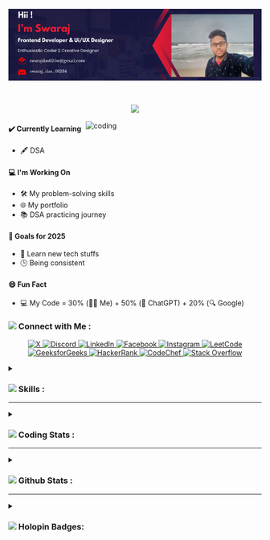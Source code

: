 <p align="center"> <img src="my design.png" alt="My Design Banner"> </p>
<img src="https://www.animatedimages.org/data/media/562/animated-line-image-0168.gif" width="1920" height="2">

<p align="center">
    <img src="https://readme-typing-svg.herokuapp.com?color=32CD32&width=600&height=38&lines=A+passionate+programmer+from+Kolkata...;Enthusiatic+Coder...;Exploring+the+world+of+tech...;Creative+UI/UX+Designer...;Open+Source+Enthusiasist...&center=true"></a>
</p>

<img align="right" alt="coding" width="350" src="https://i.giphy.com/media/v1.Y2lkPTc5MGI3NjExOXB3NjVhaDVpaG50ZGxxemd3MjBnM25nOHZjNDAzdnR4MmZycTV2byZlcD12MV9pbnRlcm5hbF9naWZfYnlfaWQmY3Q9cw/f7omQNmgiyjj5sffvZ/giphy.gif">

#### ✔️ Currently Learning  
- 🖋️ DSA</sub>  

#### 💻 I'm Working On  
- 🛠️ My problem-solving skills</sub>  
- 🌐 My portfolio</sub>  
- 📚 DSA practicing journey</sub>  

#### 🎯 Goals for 2025  
- 🚀 Learn new tech stuffs</sub>  
- 🕒 Being consistent</sub>  

#### 😄 Fun Fact  
- 💻 My Code = 30% (👨‍💻 Me) + 50% (🤖 ChatGPT) + 20% (🔍 Google)</sub>

### <img src="https://usagif.com/wp-content/uploads/gifs/handshake-63.gif" width="35"> Connect with Me :
<p align="center">
  <a href="https://x.com/swaraj__das" target="_blank">
    <img src="https://img.shields.io/badge/Twitter-1DA1F2?style=for-the-badge&logo=x&logoColor=white" alt="X" />
  </a>
  <a href="https://discord.com/users/swaraj_das_01234" target="_blank">
    <img src="https://img.shields.io/badge/Discord-5865F2?style=for-the-badge&logo=discord&logoColor=white" alt="Discord" />
  </a>
  <a href="https://linkedin.com/in/swarajdas01" target="_blank">
    <img src="https://img.shields.io/badge/LinkedIn-0077B5?style=for-the-badge&logo=linkedin&logoColor=white" alt="LinkedIn" />
  </a>
  <a href="https://fb.com/i.m.swaraj.01" target="_blank">
    <img src="https://img.shields.io/badge/Facebook-1877F2?style=for-the-badge&logo=facebook&logoColor=white" alt="Facebook" />
  </a>
  <a href="https://instagram.com/little_traveller_swaraj" target="_blank">
    <img src="https://img.shields.io/badge/Instagram-E4405F?style=for-the-badge&logo=instagram&logoColor=white" alt="Instagram" />
  </a>
  <a href="https://www.leetcode.com/swaraj_das_00" target="_blank">
    <img src="https://img.shields.io/badge/LeetCode-FFA116?style=for-the-badge&logo=leetcode&logoColor=white" alt="LeetCode" />
  </a>
  <a href="https://auth.geeksforgeeks.org/user/swarajd4www" target="_blank">
    <img src="https://img.shields.io/badge/GeeksforGeeks-00C853?style=for-the-badge&logo=geeksforgeeks&logoColor=white" alt="GeeksforGeeks" />
  </a>
  <a href="https://www.hackerrank.com/swarajdas625w" target="_blank">
    <img src="https://img.shields.io/badge/HackerRank-2EC866?style=for-the-badge&logo=hackerrank&logoColor=white" alt="HackerRank" />
  </a>
  <a href="https://www.codechef.com/users/swarajdas625w" target="_blank">
    <img src="https://img.shields.io/badge/CodeChef-5B4638?style=for-the-badge&logo=codechef&logoColor=white" alt="CodeChef" />
  </a>
  <a href="https://stackoverflow.com/users/26138634/swaraj-das" target="_blank">
    <img src="https://img.shields.io/badge/StackOverflow-F58025?style=for-the-badge&logo=stackoverflow&logoColor=white" alt="Stack Overflow" /></a>
</p>
<!-- This is a comment 
<a href="#" ><sub><img src="https://readme-typing-svg.herokuapp.com?font=Hack+Nerd+Font&duration=2000&pause=500&color=E6EDF3&random=false&width=450&lines=Feel+free+to+connect+with+me+%F0%9F%98%8A+" alt="Typing SVG" /></sub></a>
-->


<details>
<summary><h3><img src="https://images.squarespace-cdn.com/content/v1/656e7567e1a7b64925df6bc6/80998c81-49e8-408b-ad3c-fd0edef9243c/MTMWeb_About_3_Tools.gif" width="35"> Skills :</h3><hr></summary>

🌟 **Programming Languages**  
| <img src="https://img.icons8.com/color/48/000000/python.png" width="48"> | <img src="https://img.icons8.com/color/48/000000/c-programming.png" width="48"> | <img src="https://img.icons8.com/color/48/000000/c-plus-plus-logo.png" width="48"> | <img src="https://img.icons8.com/color/48/000000/c-sharp-logo.png" width="48"> | <img src="https://img.icons8.com/color/48/000000/java-coffee-cup-logo.png" width="48"> | <img src="https://img.icons8.com/color/48/000000/kotlin.png" width="48"> | <img src="https://img.icons8.com/color/48/000000/console.png" width="48"> | <img src="https://img.icons8.com/color/48/000000/html-5--v1.png" width="48"> | <img src="https://img.icons8.com/color/48/000000/css3.png" width="48"> | <img src="https://img.icons8.com/color/48/000000/javascript--v1.png" width="48"> |  
|:-------------------------------------------------------------------------:|:--------------------------------------------------------------------------:|:-----------------------------------------------------------------------------:|:-------------------------------------------------------------------------:|:-------------------------------------------------------------------------:|:-------------------------------------------------------------------------:|:----------------------------------------------------------------------:|:-----------------------------------------------------------------------:|:-----------------------------------------------------------------------:|:-----------------------------------------------------------------------------:|  
| Python                                                                    | C                                                                           | C++                                                                          | C#                                                                       | Java                                                                    | Kotlin                                                                  | Shell                                                                | HTML                                                                    | CSS                                                                    | JavaScript                                                                  |

🛠️ **Tools Used**  
| <img src="https://img.icons8.com/color/40/000000/visual-studio-code-2019.png" width="40"> | <img src="https://avatars.githubusercontent.com/u/18133?s=280&v=4" width="40"> | <img src="https://cdn0.iconfinder.com/data/icons/shift-logotypes/32/Github-512.png" width="40"> | <img src="https://img.icons8.com/color/40/000000/linux.png" width="40"> |
|:---------------------------------------------------------------------------------------:|:---------------------------------------------------------------------------------------------:|:-------------------------------------------------------------------------------------------------------------:|:---------------------------------------------------------------------:|
| VSCode                                                                                  | Git                                                                                          | GitHub                                                                                                       | Linux                                                               |


🤝 **Soft Skills**
| <img src="https://img.icons8.com/color/48/000000/conference-call.png" width="48"> | <img src="https://img.icons8.com/color/48/000000/teamwork.png" width="48"> | <img src="https://img.icons8.com/color/48/000000/idea.png" width="48"> | <img src="https://github.com/user-attachments/assets/ef647d41-702b-48d2-b103-88e4c6242bd3" alt="Adaptability" width="40"> | <img src="https://img.icons8.com/color/48/000000/reading.png" width="48"> |
|:----------------------------------------------------------------------------------:|:-------------------------------------------------------------------------:|:---------------------------------------------------------------------:|:-------------------------------------------------------------------------------------------------------------:|:-------------------------------------------------------------------------:|
| Communication                                                                      | Collaboration                                                            | Problem Solving                                                      | Adaptability                                                                                                 | Continuous Learning                                                    |

🎨 **Creative Skills**
| <img src="https://img.icons8.com/color/40/000000/adobe-photoshop--v1.png" width="40"> | <img src="https://img.icons8.com/color/40/000000/figma--v1.png" width="40"> | <img src="https://img.icons8.com/color/40/000000/canva.png" width="40"> |
|:------------------------------------------------------------------------------------:|:----------------------------------------------------------------------------:|:------------------------------------------------------------------------:|
| Adobe Photoshop                                                                      | Figma                                                                        | Canva                                                                   |

</details>


<details>
<summary><h3><img src="https://i.pinimg.com/originals/49/63/55/49635571e277679dbba17f67dee7da98.gif" width="50"> Coding Stats :</h3>
<hr></summary>
    <br>
  <table align="center">
    <tr>
      <td align="center">
        <a href="https://leetcode.com/swaraj_das_00/">
          <img src="https://leetcard.jacoblin.cool/swaraj_das_00" alt="LeetCode Stats" height="180"/>
        </a>
        <p><b><img src="https://ih1.redbubble.net/image.662995401.2784/st,small,507x507-pad,600x600,f8f8f8.u3.jpg" width="20"> Click to view my LeetCode profile</b></p>
      </td>
      <td align="center">
        <a href="https://www.geeksforgeeks.org/user/swarajd4www/">
          <img src="https://gfgstatscard.vercel.app/swarajd4www" alt="GFG Stats" width="380"/>
        </a>
        <p><b><img src="https://play-lh.googleusercontent.com/ZI21NMObsjB7DbPU_EXRymHJL3HQpfsrB2N4CWb-diXm4xjl_13mmetYQZvcpgGf-64=w600-h300-pc0xffffff-pd" width="35"> Click to view my GeeksforGeeks profile</b></p>
      </td>
    </tr>
  </table>
</details>

<details>
<summary><h3><img src="https://media.giphy.com/media/iY8CRBdQXODJSCERIr/giphy.gif" width="35"> Github Stats :</h3>
<hr></summary>
<br>
<p align="center">
    <img src="https://github-trophies.vercel.app/?username=swaraj-das&theme=darkhub&title=MultiLanguage,Commit,Repositories,Followers,Issues,Stars,PullRequest,Reviews,Organizations&column=8&margin-w=15&margin-h=15" alt="swaraj-das trophies" />
</p>
<p align="center">
   <a href="#"><img src="https://github-readme-stats.vercel.app/api?username=swaraj-das&show_icons=true&hide=&count_private=true&title_color=32CD32&text_color=ffffff&icon_color=32CD32&bg_color=1c1917&hide_border=true&show_icons=true&custom_title=My%20GitHub%20Stats&card_width=400px" alt="swaraj-das's GitHub stats" /></a>
   <a href="#"><img src="https://github-readme-streak-stats.herokuapp.com/?user=swaraj-das&stroke=ffffff&background=1c1917&ring=32CD32&fire=32CD32&currStreakNum=ffffff&currStreakLabel=32CD32&sideNums=ffffff&sideLabels=ffffff&dates=ffffff&hide_border=true&card_width=400px" /></a

[![Top Languages of Swaraj](https://github-readme-stats.vercel.app/api/top-langs/?username=swaraj-das&layout=compact&langs_count=25&theme=dark&bg_color=1c1917&title_color=32CD32&text_color=32CD32&icon_color=32CD32&hide_border=true)](https://github.com/swaraj-das/github-readme-stats)


<div align="center">
    <img src="https://komarev.com/ghpvc/?username=swaraj-das&label=Profile+Views&color=2c9135&style=for-the-badge" alt="swaraj-das" />
</div>

<a href="#"><img src="https://github-readme-activity-graph.vercel.app/graph?username=swaraj-das&theme=github-compact&custom_title=My%20GitHub%20Contribution%20Graph&radius=16&hide_border=true&area=true&color=32CD32" alt="My GitHub Contribution Graph" /></a>
</details>

<details>
<summary><h3><img src="https://media.tenor.com/9wRAjXrgP7gAAAAj/join-probloxity-or-be-a-dinglebob-like-me.gif" width="40"> Holopin Badges:</h3></summary>
</p>
<p align="center">
  <a href="https://holopin.io/@swarajdas">
    <img src="https://holopin.me/swarajdas" alt="@swarajdas's Holopin badges" width="900" />
  </a>
</p>
</details>
<img src="https://www.animatedimages.org/data/media/562/animated-line-image-0168.gif" width="1920" height="2">









